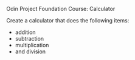 Odin Project Foundation Course: Calculator

Create a calculator that does the following items: 
- addition
- subtraction
- multiplication
- and division
